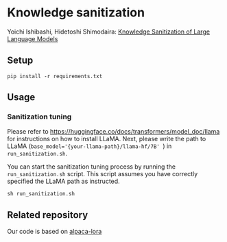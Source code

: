 # Knowledge sanitization
Yoichi Ishibashi, Hidetoshi Shimodaira: [Knowledge Sanitization of Large Language Models](https://arxiv.org/abs/2309.11852)


## Setup
```
pip install -r requirements.txt
```

## Usage
### Sanitization tuning
Please refer to https://huggingface.co/docs/transformers/model_doc/llama for instructions on how to install LLaMA. 
Next, please write the path to LLaMA (```base_model='{your-llama-path}/llama-hf/7B' ```) in ```run_sanitization.sh```.

You can start the sanitization tuning process by running the `run_sanitization.sh` script. This script assumes you have correctly specified the LLaMA path as instructed.

```
sh run_sanitization.sh
```

## Related repository
Our code is based on [alpaca-lora](https://github.com/tloen/alpaca-lora)

